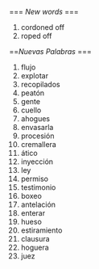 === *New words* ===

1. cordoned off
2. roped off

==*Nuevas Palabras* ===

1. flujo
2. explotar
3. recopilados
4. peatón
5. gente
6. cuello
7. ahogues
8. envasarla
9. procesión
10. cremallera
11. ático
12. inyección    
13. ley
14. permiso
15. testimonio
16. boxeo
17. antelación
18. enterar
19. hueso
20. estiramiento
21. clausura
22. hoguera
23. juez
